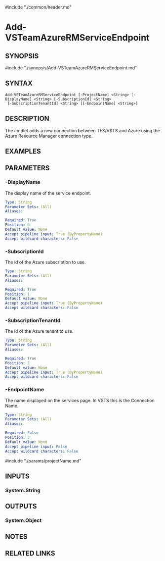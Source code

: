 #include "./common/header.md"

# Add-VSTeamAzureRMServiceEndpoint

## SYNOPSIS
#include "./synopsis/Add-VSTeamAzureRMServiceEndpoint.md"

## SYNTAX

```
Add-VSTeamAzureRMServiceEndpoint [-ProjectName] <String> [-DisplayName] <String> [-SubscriptionId] <String>
 [-SubscriptionTenantId] <String> [[-EndpointName] <String>]
```

## DESCRIPTION
The cmdlet adds a new connection between TFS/VSTS and Azure using the Azure 
Resource Manager connection type.

## EXAMPLES

## PARAMETERS

### -DisplayName
The display name of the service endpoint.

```yaml
Type: String
Parameter Sets: (All)
Aliases: 

Required: True
Position: 0
Default value: None
Accept pipeline input: True (ByPropertyName)
Accept wildcard characters: False
```

### -SubscriptionId
The id of the Azure subscription to use.

```yaml
Type: String
Parameter Sets: (All)
Aliases: 

Required: True
Position: 1
Default value: None
Accept pipeline input: True (ByPropertyName)
Accept wildcard characters: False
```

### -SubscriptionTenantId
The id of the Azure tenant to use.

```yaml
Type: String
Parameter Sets: (All)
Aliases: 

Required: True
Position: 2
Default value: None
Accept pipeline input: True (ByPropertyName)
Accept wildcard characters: False
```

### -EndpointName
The name displayed on the services page. 
In VSTS this is the Connection Name.

```yaml
Type: String
Parameter Sets: (All)
Aliases: 

Required: False
Position: 3
Default value: None
Accept pipeline input: False
Accept wildcard characters: False
```

#include "./params/projectName.md"

## INPUTS

### System.String

## OUTPUTS

### System.Object

## NOTES

## RELATED LINKS